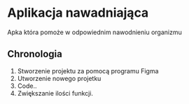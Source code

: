 # Aplikacja nawadniająca

Apka która pomoże w odpowiednim nawodnieniu organizmu

## Chronologia

1. Stworzenie projektu za pomocą programu Figma
2. Utworzenie nowego projetku
3. Code..
4. Zwiększanie ilości funkcji.
